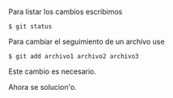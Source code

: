 Para listar los cambios escribimos

```
$ git status
```

Para cambiar el seguimiento de un archivo use
```
$ git add archivo1 archivo2 archivo3
```

Este cambio es necesario.


Ahora se solucion'o.
